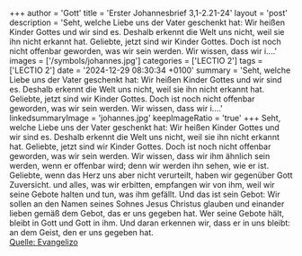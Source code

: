 +++
author = 'Gott'
title = 'Erster Johannesbrief 3,1-2.21-24'
layout = 'post'
description = 'Seht, welche Liebe uns der Vater geschenkt hat: Wir heißen Kinder Gottes und wir sind es. Deshalb erkennt die Welt uns nicht, weil sie ihn nicht erkannt hat. Geliebte, jetzt sind wir Kinder Gottes. Doch ist noch nicht offenbar geworden, was wir sein werden. Wir wissen, dass wir i....'
images = ['/symbols/johannes.jpg']
categories = ['LECTIO 2']
tags = ['LECTIO 2']
date = '2024-12-29 08:30:34 +0100'
summary = 'Seht, welche Liebe uns der Vater geschenkt hat: Wir heißen Kinder Gottes und wir sind es. Deshalb erkennt die Welt uns nicht, weil sie ihn nicht erkannt hat. Geliebte, jetzt sind wir Kinder Gottes. Doch ist noch nicht offenbar geworden, was wir sein werden. Wir wissen, dass wir i....'
linkedsummaryImage = 'johannes.jpg'
keepImageRatio = 'true'
+++
Seht, welche Liebe uns der Vater geschenkt hat: Wir heißen Kinder Gottes und wir sind es. Deshalb erkennt die Welt uns nicht, weil sie ihn nicht erkannt hat.
Geliebte, jetzt sind wir Kinder Gottes. Doch ist noch nicht offenbar geworden, was wir sein werden. Wir wissen, dass wir ihm ähnlich sein werden, wenn er offenbar wird; denn wir werden ihn sehen, wie er ist.<!--more-->
Geliebte, wenn das Herz uns aber nicht verurteilt, haben wir gegenüber Gott Zuversicht.
und alles, was wir erbitten, empfangen wir von ihm, weil wir seine Gebote halten und tun, was ihm gefällt.
Und das ist sein Gebot: Wir sollen an den Namen seines Sohnes Jesus Christus glauben und einander lieben gemäß dem Gebot, das er uns gegeben hat.
Wer seine Gebote hält, bleibt in Gott und Gott in ihm. Und daran erkennen wir, dass er in uns bleibt: an dem Geist, den er uns gegeben hat.<br> [Quelle: Evangelizo](https://evangeliumtagfuertag.org/DE/gospel)
